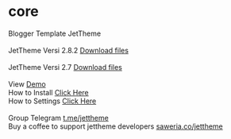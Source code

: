 # core
Blogger Template JetTheme<br/>
<br/>
JetTheme Versi 2.8.2 <a href='https://github.com/jettheme/core/archive/refs/heads/main.zip'>Download files</a><br/>
<br/>
JetTheme Versi 2.7 <a href='https://github.com/jettheme/core/archive/refs/tags/2.7.zip'>Download files</a><br/>
<br/>
View <a href='https://jettheme-demo.blogspot.com/'>Demo</a><br/>
How to Install <a href='https://www.jettheme.com/2020/02/cara-instal-jettheme-di-blogger.html'>Click Here</a><br/>
How to Settings <a href='https://www.jettheme.com/2021/03/setting-template-jettheme.html'>Click Here</a><br/><br/>
Group Telegram <a href='https://t.me/jettheme'>t.me/jettheme</a><br/>
Buy a coffee to support jettheme developers <a href='https://saweria.co/jettheme'>saweria.co/jettheme</a>
